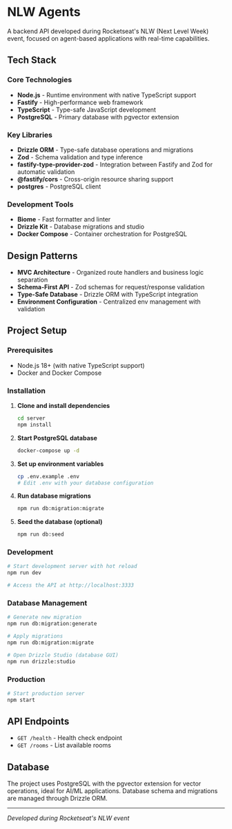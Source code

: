 # NLW Agents

A backend API developed during Rocketseat's NLW (Next Level Week) event, focused on agent-based applications with real-time capabilities.

## Tech Stack

### Core Technologies
- **Node.js** - Runtime environment with native TypeScript support
- **Fastify** - High-performance web framework
- **TypeScript** - Type-safe JavaScript development
- **PostgreSQL** - Primary database with pgvector extension

### Key Libraries
- **Drizzle ORM** - Type-safe database operations and migrations
- **Zod** - Schema validation and type inference
- **fastify-type-provider-zod** - Integration between Fastify and Zod for automatic validation
- **@fastify/cors** - Cross-origin resource sharing support
- **postgres** - PostgreSQL client

### Development Tools
- **Biome** - Fast formatter and linter
- **Drizzle Kit** - Database migrations and studio
- **Docker Compose** - Container orchestration for PostgreSQL

## Design Patterns

- **MVC Architecture** - Organized route handlers and business logic separation
- **Schema-First API** - Zod schemas for request/response validation
- **Type-Safe Database** - Drizzle ORM with TypeScript integration
- **Environment Configuration** - Centralized env management with validation

## Project Setup

### Prerequisites
- Node.js 18+ (with native TypeScript support)
- Docker and Docker Compose

### Installation

1. **Clone and install dependencies**
   ```bash
   cd server
   npm install
   ```

2. **Start PostgreSQL database**
   ```bash
   docker-compose up -d
   ```

3. **Set up environment variables**
   ```bash
   cp .env.example .env
   # Edit .env with your database configuration
   ```

4. **Run database migrations**
   ```bash
   npm run db:migration:migrate
   ```

5. **Seed the database (optional)**
   ```bash
   npm run db:seed
   ```

### Development

```bash
# Start development server with hot reload
npm run dev

# Access the API at http://localhost:3333
```

### Database Management

```bash
# Generate new migration
npm run db:migration:generate

# Apply migrations
npm run db:migration:migrate

# Open Drizzle Studio (database GUI)
npm run drizzle:studio
```

### Production

```bash
# Start production server
npm start
```

## API Endpoints

- `GET /health` - Health check endpoint
- `GET /rooms` - List available rooms

## Database

The project uses PostgreSQL with the pgvector extension for vector operations, ideal for AI/ML applications. Database schema and migrations are managed through Drizzle ORM.

---

*Developed during Rocketseat's NLW event*
